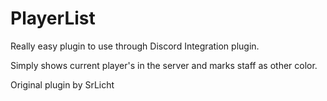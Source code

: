 # PlayerList

Really easy plugin to use through Discord Integration plugin.

Simply shows current player's in the server and marks staff as other color.

Original plugin by SrLicht
